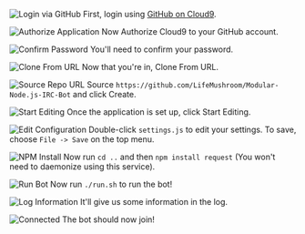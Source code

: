 ![Login via GitHub](https://raw.githubusercontent.com/LifeMushroom/Modular-Node.js-IRC-Bot/master/Docs/Cloud9/1.png)
First, login using [GitHub on Cloud9](https://c9.io/web/login).

![Authorize Application](https://raw.githubusercontent.com/LifeMushroom/Modular-Node.js-IRC-Bot/master/Docs/Cloud9/2.png)
Now Authorize Cloud9 to your GitHub account.

![Confirm Password](https://raw.githubusercontent.com/LifeMushroom/Modular-Node.js-IRC-Bot/master/Docs/Cloud9/3.png)
You'll need to confirm your password.

![Clone From URL](https://raw.githubusercontent.com/LifeMushroom/Modular-Node.js-IRC-Bot/master/Docs/Cloud9/4.png)
Now that you're in, Clone From URL.

![Source Repo URL](https://raw.githubusercontent.com/LifeMushroom/Modular-Node.js-IRC-Bot/master/Docs/Cloud9/5.png)
Source ```https://github.com/LifeMushroom/Modular-Node.js-IRC-Bot``` and click Create.

![Start Editing](https://raw.githubusercontent.com/LifeMushroom/Modular-Node.js-IRC-Bot/master/Docs/Cloud9/6.png)
Once the application is set up, click Start Editing.

![Edit Configuration](https://raw.githubusercontent.com/LifeMushroom/Modular-Node.js-IRC-Bot/master/Docs/Cloud9/7.png)
Double-click ```settings.js``` to edit your settings. To save, choose ```File -> Save``` on the top menu.

![NPM Install](https://raw.githubusercontent.com/LifeMushroom/Modular-Node.js-IRC-Bot/master/Docs/Cloud9/8.png)
Now run ```cd ..``` and then ```npm install request``` (You won't need to daemonize using this service).

![Run Bot](https://raw.githubusercontent.com/LifeMushroom/Modular-Node.js-IRC-Bot/master/Docs/Cloud9/9.png)
Now run ```./run.sh``` to run the bot!

![Log Information](https://raw.githubusercontent.com/LifeMushroom/Modular-Node.js-IRC-Bot/master/Docs/Cloud9/10.png)
It'll give us some information in the log.

![Connected](https://raw.githubusercontent.com/LifeMushroom/Modular-Node.js-IRC-Bot/master/Docs/Cloud9/11.png)
The bot should now join!
